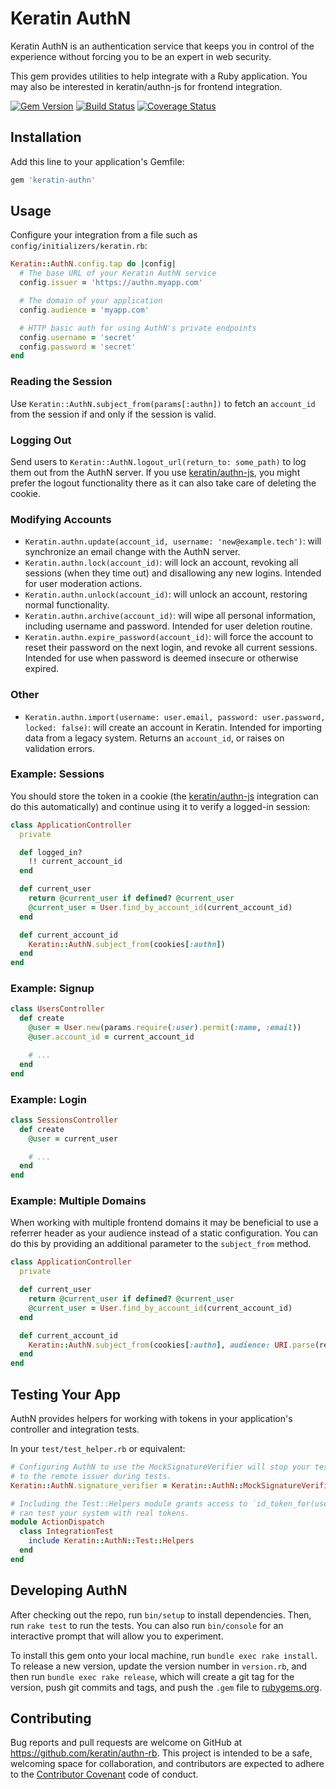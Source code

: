 # Keratin AuthN

Keratin AuthN is an authentication service that keeps you in control of the experience without forcing you to be an expert in web security.

This gem provides utilities to help integrate with a Ruby application. You may also be interested in keratin/authn-js for frontend integration.

[![Gem Version](https://badge.fury.io/rb/keratin-authn.svg)](http://badge.fury.io/rb/keratin-authn) [![Build Status](https://travis-ci.org/keratin/authn-rb.svg?branch=master)](https://travis-ci.org/keratin/authn-rb) [![Coverage Status](https://coveralls.io/repos/github/keratin/authn/badge.svg?branch=master)](https://coveralls.io/github/keratin/authn?branch=master)

## Installation

Add this line to your application's Gemfile:

```ruby
gem 'keratin-authn'
```

## Usage

Configure your integration from a file such as `config/initializers/keratin.rb`:

```ruby
Keratin::AuthN.config.tap do |config|
  # The base URL of your Keratin AuthN service
  config.issuer = 'https://authn.myapp.com'

  # The domain of your application
  config.audience = 'myapp.com'

  # HTTP basic auth for using AuthN's private endpoints
  config.username = 'secret'
  config.password = 'secret'
end
```

### Reading the Session

Use `Keratin::AuthN.subject_from(params[:authn])` to fetch an `account_id` from the session if and
only if the session is valid.

### Logging Out

Send users to `Keratin::AuthN.logout_url(return_to: some_path)` to log them out from the AuthN
server. If you use [keratin/authn-js](https://github.com/keratin/authn-js), you might prefer the
logout functionality there as it can also take care of deleting the cookie.

### Modifying Accounts

* `Keratin.authn.update(account_id, username: 'new@example.tech')`: will synchronize an email change
  with the AuthN server.
* `Keratin.authn.lock(account_id)`: will lock an account, revoking all sessions (when they time out)
  and disallowing any new logins. Intended for user moderation actions.
* `Keratin.authn.unlock(account_id)`: will unlock an account, restoring normal functionality.
* `Keratin.authn.archive(account_id)`: will wipe all personal information, including username and
  password. Intended for user deletion routine.
* `Keratin.authn.expire_password(account_id)`: will force the account to reset their password on the
  next login, and revoke all current sessions. Intended for use when password is deemed insecure or
  otherwise expired.

### Other

* `Keratin.authn.import(username: user.email, password: user.password, locked: false)`: will create
  an account in Keratin. Intended for importing data from a legacy system. Returns an `account_id`,
  or raises on validation errors.

### Example: Sessions

You should store the token in a cookie (the [keratin/authn-js](https://github.com/keratin/authn-js)
integration can do this automatically) and continue using it to verify a logged-in session:

```ruby
class ApplicationController
  private

  def logged_in?
    !! current_account_id
  end

  def current_user
    return @current_user if defined? @current_user
    @current_user = User.find_by_account_id(current_account_id)
  end

  def current_account_id
    Keratin::AuthN.subject_from(cookies[:authn])
  end
end
```

### Example: Signup

```ruby
class UsersController
  def create
    @user = User.new(params.require(:user).permit(:name, :email))
    @user.account_id = current_account_id

    # ...
  end
end
```

### Example: Login

```ruby
class SessionsController
  def create
    @user = current_user

    # ...
  end
end
```

### Example: Multiple Domains

When working with multiple frontend domains it may be beneficial to use a referrer header as your audience instead of a static configuration. You can do this by providing an additional parameter to the `subject_from` method.

```ruby
class ApplicationController
  private

  def current_user
    return @current_user if defined? @current_user
    @current_user = User.find_by_account_id(current_account_id)
  end

  def current_account_id
    Keratin::AuthN.subject_from(cookies[:authn], audience: URI.parse(request.referer).host)
  end
end
```

## Testing Your App

AuthN provides helpers for working with tokens in your application's controller and integration tests.

In your `test/test_helper.rb` or equivalent:

```ruby
# Configuring AuthN to use the MockSignatureVerifier will stop your tests from attempting to connect
# to the remote issuer during tests.
Keratin::AuthN.signature_verifier = Keratin::AuthN::MockSignatureVerifier.new

# Including the Test::Helpers module grants access to `id_token_for(user.account_id)`, so that you
# can test your system with real tokens.
module ActionDispatch
  class IntegrationTest
    include Keratin::AuthN::Test::Helpers
  end
end
```

## Developing AuthN

After checking out the repo, run `bin/setup` to install dependencies. Then, run `rake test` to run the tests. You can also run `bin/console` for an interactive prompt that will allow you to experiment.

To install this gem onto your local machine, run `bundle exec rake install`. To release a new version, update the version number in `version.rb`, and then run `bundle exec rake release`, which will create a git tag for the version, push git commits and tags, and push the `.gem` file to [rubygems.org](https://rubygems.org).

## Contributing

Bug reports and pull requests are welcome on GitHub at https://github.com/keratin/authn-rb. This project is intended to be a safe, welcoming space for collaboration, and contributors are expected to adhere to the [Contributor Covenant](http://contributor-covenant.org) code of conduct.
